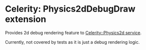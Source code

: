 # Celerity: Physics2dDebugDraw extension

Provides 2d debug rendering feature
to [Celerity::Physics2d service](../../../../../Service/Celerity/Extension/Physics2d/README.md).

Currently, not covered by tests as it is just a debug rendering logic.
